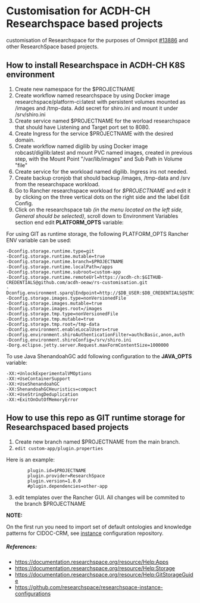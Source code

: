 # Customisation for ACDH-CH Researchspace based projects

customisation of Researchspace for the purposes of Omnipot [#13886](https://redmine.acdh.oeaw.ac.at/issues/13886 "#13886") and other ResearchSpace based projects.

## How to install Researchspace in ACDH-CH K8S environment

1. Create new namespace for the $PROJECTNAME
2. Create workflow named researchspace by using Docker image researchspace/platform-ci:latest with persistent volumes mounted as /images and /tmp-data. Add secret for shiro.ini and mount it under /srv/shiro.ini 
3. Create service named $PROJECTNAME for the worload researchspace that should have Listening and Target port set to 8080.
4. Create Ingress for the service $PROJECTNAME with the desired domain.
5. Create workflow named digilib by using Docker image robcast/digilib:latest and mount PVC named images, created in previous step, with the Mount Point "/var/lib/images" and Sub Path in Volume "file" 
6. Create service for the workload named digilib. Ingress ins not needed.
7. Create backup cronjob that should backup /images, /tmp-data and /srv from the researchspace workload.
8. Go to Rancher researchspace workload for *$PROJECTNAME* and edit it by clicking on the three vertical dots on the right side and the label Edit Config.
9. Click on the researchspace tab *(in the menu located on the left side, General should be selected)*, scroll down to Environment Variables section end edit **PLATFORM_OPTS** variable:

For using GIT as runtime storage, the following PLATFORM_OPTS Rancher ENV variable can be used: 

```
-Dconfig.storage.runtime.type=git
-Dconfig.storage.runtime.mutable=true
-Dconfig.storage.runtime.branch=$PROJECTNAME
-Dconfig.storage.runtime.localPath=/apps
-Dconfig.storage.runtime.subroot=custom-app
-Dconfig.storage.runtime.remoteUrl=https://acdh-ch:$GITHUB-CREDENTIALS@github.com/acdh-oeaw/rs-customisation.git
-Dconfig.environment.sparqlEndpoint=http://$DB_USER:$DB_CREDENTIALS@$TRIPLESTORE:8080/$DB_NAME/sparql
-Dconfig.storage.images.type=nonVersionedFile   
-Dconfig.storage.images.mutable=true   
-Dconfig.storage.images.root=/images   
-Dconfig.storage.tmp.type=nonVersionedFile  
-Dconfig.storage.tmp.mutable=true   
-Dconfig.storage.tmp.root=/tmp-data
-Dconfig.environment.enableLocalUsers=true
-Dconfig.environment.shiroAuthenticationFilter=authcBasic,anon,auth
-Dconfig.environment.shiroConfig=/srv/shiro.ini   
-Dorg.eclipse.jetty.server.Request.maxFormContentSize=1000000
```

To use Java ShenandoahGC add following configuration to the **JAVA_OPTS** variable:

```shell
-XX:+UnlockExperimentalVMOptions
-XX:+UseContainerSupport 
-XX:+UseShenandoahGC 
-XX:ShenandoahGCHeuristics=compact 
-XX:+UseStringDeduplication 
-XX:+ExitOnOutOfMemoryError
```

## How to use this repo as GIT runtime storage for Researchspaced based projects

1. Create new branch named $PROJECTNAME from the main branch. 
2. `edit custom-app/plugin.properties`  

Here is an example:

```shell
        plugin.id=$PROJECTNAME
        plugin.provider=ResearchSpace
        plugin.version=1.0.0
        #plugin.dependencies=other-app
```

3. edit templates over the Rancher GUI. All changes will be commited to the branch $PROJECTNAME

**NOTE:**

On the first run you need to import set of default ontologies and knowledge patterns for CIDOC-CRM, see [instance](https://github.com/researchspace/researchspace-instance-configurations "instance") configuration repository. 

##### References:
- https://documentation.researchspace.org/resource/Help:Apps
- https://documentation.researchspace.org/resource/Help:Storage
- https://documentation.researchspace.org/resource/Help:GitStorageGuide
- https://github.com/researchspace/researchspace-instance-configurations
